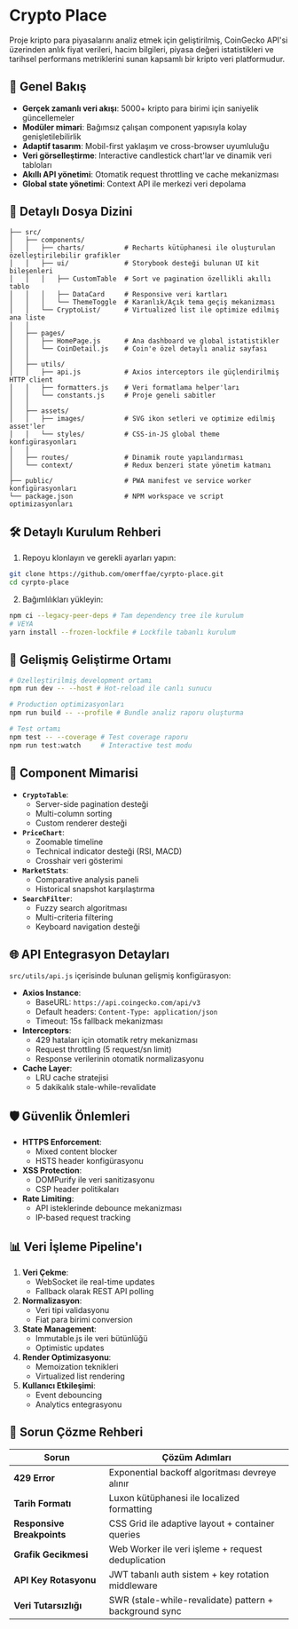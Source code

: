 # Crypto Place

Proje kripto para piyasalarını analiz etmek için geliştirilmiş, CoinGecko API'si üzerinden anlık fiyat verileri, hacim bilgileri, piyasa değeri istatistikleri ve tarihsel performans metriklerini sunan kapsamlı bir kripto veri platformudur.

## 📜 Genel Bakış
- **Gerçek zamanlı veri akışı**: 5000+ kripto para birimi için saniyelik güncellemeler
- **Modüler mimari**: Bağımsız çalışan component yapısıyla kolay genişletilebilirlik
- **Adaptif tasarım**: Mobil-first yaklaşım ve cross-browser uyumluluğu
- **Veri görselleştirme**: Interactive candlestick chart'lar ve dinamik veri tabloları
- **Akıllı API yönetimi**: Otomatik request throttling ve cache mekanizması
- **Global state yönetimi**: Context API ile merkezi veri depolama

## 📂 Detaylı Dosya Dizini
```
├── src/
│   ├── components/
│   │   ├── charts/          # Recharts kütüphanesi ile oluşturulan özelleştirilebilir grafikler
│   │   ├── ui/              # Storybook desteği bulunan UI kit bileşenleri
│   │   │   ├── CustomTable  # Sort ve pagination özellikli akıllı tablo
│   │   │   ├── DataCard     # Responsive veri kartları
│   │   │   └── ThemeToggle  # Karanlık/Açık tema geçiş mekanizması
│   │   └── CryptoList/      # Virtualized list ile optimize edilmiş ana liste
│   │
│   ├── pages/
│   │   ├── HomePage.js      # Ana dashboard ve global istatistikler
│   │   └── CoinDetail.js    # Coin'e özel detaylı analiz sayfası
│   │
│   ├── utils/
│   │   ├── api.js           # Axios interceptors ile güçlendirilmiş HTTP client
│   │   ├── formatters.js    # Veri formatlama helper'ları
│   │   └── constants.js     # Proje geneli sabitler
│   │
│   ├── assets/
│   │   ├── images/          # SVG ikon setleri ve optimize edilmiş asset'ler
│   │   └── styles/          # CSS-in-JS global theme konfigürasyonları
│   │
│   ├── routes/              # Dinamik route yapılandırması
│   └── context/             # Redux benzeri state yönetim katmanı
│
├── public/                  # PWA manifest ve service worker konfigürasyonları
└── package.json             # NPM workspace ve script optimizasyonları
```

## 🛠️ Detaylı Kurulum Rehberi
1. Repoyu klonlayın ve gerekli ayarları yapın:
```bash
git clone https://github.com/omerffae/cyrpto-place.git
cd cyrpto-place
```
2. Bağımlılıkları yükleyin:
```bash
npm ci --legacy-peer-deps # Tam dependency tree ile kurulum
# VEYA
yarn install --frozen-lockfile # Lockfile tabanlı kurulum
```

## 🔧 Gelişmiş Geliştirme Ortamı
```bash
# Özelleştirilmiş development ortamı
npm run dev -- --host # Hot-reload ile canlı sunucu

# Production optimizasyonları
npm run build -- --profile # Bundle analiz raporu oluşturma

# Test ortamı
npm test -- --coverage # Test coverage raporu
npm run test:watch     # Interactive test modu
```

## 🧩 Component Mimarisi
- **`CryptoTable`**: 
  - Server-side pagination desteği
  - Multi-column sorting
  - Custom renderer desteği
- **`PriceChart`**: 
  - Zoomable timeline
  - Technical indicator desteği (RSI, MACD)
  - Crosshair veri gösterimi
- **`MarketStats`**: 
  - Comparative analysis paneli
  - Historical snapshot karşılaştırma
- **`SearchFilter`**: 
  - Fuzzy search algoritması
  - Multi-criteria filtering
  - Keyboard navigation desteği

## 🌐 API Entegrasyon Detayları
`src/utils/api.js` içerisinde bulunan gelişmiş konfigürasyon:
- **Axios Instance**: 
  - BaseURL: `https://api.coingecko.com/api/v3`
  - Default headers: `Content-Type: application/json`
  - Timeout: 15s fallback mekanizması
- **Interceptors**:
  - 429 hataları için otomatik retry mekanizması
  - Request throttling (5 request/sn limit)
  - Response verilerinin otomatik normalizasyonu
- **Cache Layer**: 
  - LRU cache stratejisi
  - 5 dakikalık stale-while-revalidate

## 🛡️ Güvenlik Önlemleri
- **HTTPS Enforcement**: 
  - Mixed content blocker
  - HSTS header konfigürasyonu
- **XSS Protection**: 
  - DOMPurify ile veri sanitizasyonu
  - CSP header politikaları
- **Rate Limiting**: 
  - API isteklerinde debounce mekanizması
  - IP-based request tracking

## 📊 Veri İşleme Pipeline'ı
1. **Veri Çekme**: 
   - WebSocket ile real-time updates
   - Fallback olarak REST API polling
2. **Normalizasyon**: 
   - Veri tipi validasyonu
   - Fiat para birimi conversion
3. **State Management**: 
   - Immutable.js ile veri bütünlüğü
   - Optimistic updates
4. **Render Optimizasyonu**: 
   - Memoization teknikleri
   - Virtualized list rendering
5. **Kullanıcı Etkileşimi**: 
   - Event debouncing
   - Analytics entegrasyonu

## 🚨 Sorun Çözme Rehberi
| Sorun                      | Çözüm Adımları                                                                 |
|----------------------------|--------------------------------------------------------------------------------|
| **429 Error**              | Exponential backoff algoritması devreye alınır                                |
| **Tarih Formatı**          | Luxon kütüphanesi ile localized formatting                                    |
| **Responsive Breakpoints** | CSS Grid ile adaptive layout + container queries                              |
| **Grafik Gecikmesi**       | Web Worker ile veri işleme + request deduplication                            |
| **API Key Rotasyonu**      | JWT tabanlı auth sistem + key rotation middleware                             |
| **Veri Tutarsızlığı**      | SWR (stale-while-revalidate) pattern + background sync                        |
